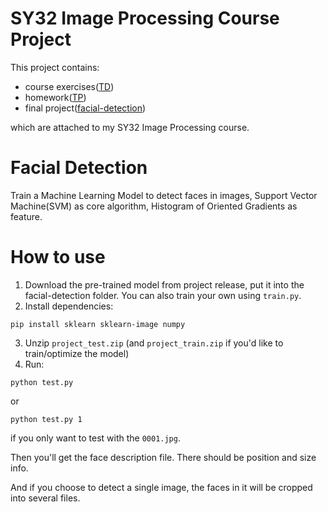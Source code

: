 # SY32 Image Processing Course Project

This project contains:

- course exercises([TD](/TD))
- homework([TP](/TP))
- final project([facial-detection](/facial-detection))

which are attached to my SY32 Image Processing course.

# Facial Detection

Train a Machine Learning Model to detect faces in images, Support Vector Machine(SVM) as core algorithm, Histogram of Oriented Gradients as feature.

# How to use

1. Download the pre-trained model from project release, put it into the facial-detection folder. You can also train your own using `train.py`.
2. Install dependencies:

```
pip install sklearn sklearn-image numpy
```

3. Unzip `project_test.zip` (and `project_train.zip` if you'd like to train/optimize the model)
4. Run:

```
python test.py
```

or

```
python test.py 1
```

if you only want to test with the `0001.jpg`.

Then you'll get the face description file. There should be position and size info.

And if you choose to detect a single image, the faces in it will be cropped into several files.
